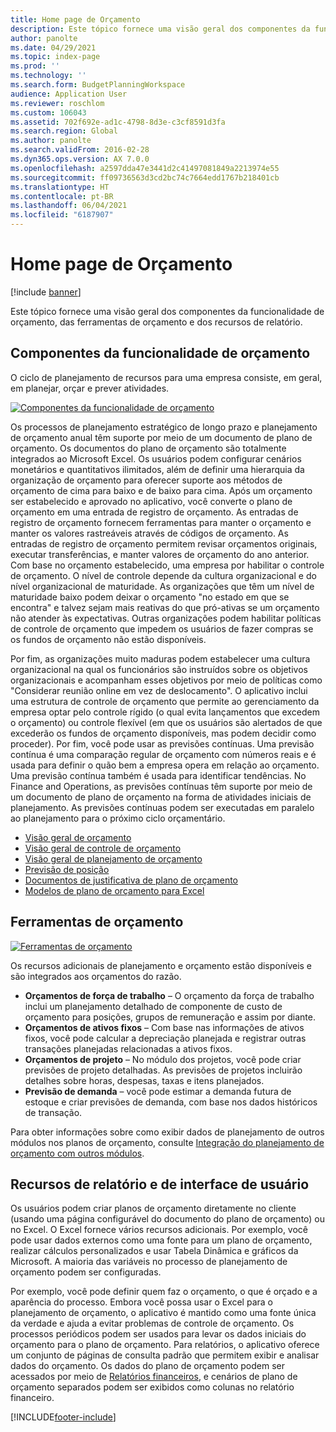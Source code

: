 ```yaml
---
title: Home page de Orçamento
description: Este tópico fornece uma visão geral dos componentes da funcionalidade de orçamento, das ferramentas de orçamento e dos recursos de relatório no Microsoft Dynamics 365 Finance.
author: panolte
ms.date: 04/29/2021
ms.topic: index-page
ms.prod: ''
ms.technology: ''
ms.search.form: BudgetPlanningWorkspace
audience: Application User
ms.reviewer: roschlom
ms.custom: 106043
ms.assetid: 702f692e-ad1c-4798-8d3e-c3cf8591d3fa
ms.search.region: Global
ms.author: panolte
ms.search.validFrom: 2016-02-28
ms.dyn365.ops.version: AX 7.0.0
ms.openlocfilehash: a2597dda47e3441d2c41497081849a2213974e55
ms.sourcegitcommit: ff09736563d3cd2bc74c7664edd1767b218401cb
ms.translationtype: HT
ms.contentlocale: pt-BR
ms.lasthandoff: 06/04/2021
ms.locfileid: "6187907"
---
```

# <a name="budgeting-home-page"></a>Home page de Orçamento

[!include [banner](../includes/banner.md)]

Este tópico fornece uma visão geral dos componentes da funcionalidade de orçamento, das ferramentas de orçamento e dos recursos de relatório. 

## <a name="components-of-budgeting-functionality"></a>Componentes da funcionalidade de orçamento

O ciclo de planejamento de recursos para uma empresa consiste, em geral, em planejar, orçar e prever atividades.

[![Componentes da funcionalidade de orçamento](./media/budgeting-functionality-components.jpg)](./media/budgeting-functionality-components.jpg)

Os processos de planejamento estratégico de longo prazo e planejamento de orçamento anual têm suporte por meio de um documento de plano de orçamento. Os documentos do plano de orçamento são totalmente integrados ao Microsoft Excel. Os usuários podem configurar cenários monetários e quantitativos ilimitados, além de definir uma hierarquia da organização de orçamento para oferecer suporte aos métodos de orçamento de cima para baixo e de baixo para cima. Após um orçamento ser estabelecido e aprovado no aplicativo, você converte o plano de orçamento em uma entrada de registro de orçamento. As entradas de registro de orçamento fornecem ferramentas para manter o orçamento e manter os valores rastreáveis através de códigos de orçamento. As entradas de registro de orçamento permitem revisar orçamentos originais, executar transferências, e manter valores de orçamento do ano anterior. Com base no orçamento estabelecido, uma empresa por habilitar o controle de orçamento. O nível de controle depende da cultura organizacional e do nível organizacional de maturidade. As organizações que têm um nível de maturidade baixo podem deixar o orçamento "no estado em que se encontra" e talvez sejam mais reativas do que pró-ativas se um orçamento não atender às expectativas. Outras organizações podem habilitar políticas de controle de orçamento que impedem os usuários de fazer compras se os fundos de orçamento não estão disponíveis.

Por fim, as organizações muito maduras podem estabelecer uma cultura organizacional na qual os funcionários são instruídos sobre os objetivos organizacionais e acompanham esses objetivos por meio de políticas como "Considerar reunião online em vez de deslocamento". O aplicativo inclui uma estrutura de controle de orçamento que permite ao gerenciamento da empresa optar pelo controle rígido (o qual evita lançamentos que excedem o orçamento) ou controle flexível (em que os usuários são alertados de que excederão os fundos de orçamento disponíveis, mas podem decidir como proceder). Por fim, você pode usar as previsões contínuas. Uma previsão contínua é uma comparação regular de orçamento com números reais e é usada para definir o quão bem a empresa opera em relação ao orçamento. Uma previsão contínua também é usada para identificar tendências. No Finance and Operations, as previsões contínuas têm suporte por meio de um documento de plano de orçamento na forma de atividades iniciais de planejamento. As previsões contínuas podem ser executadas em paralelo ao planejamento para o próximo ciclo orçamentário.

-   [Visão geral de orçamento](basic-budgeting-overview-configuration.md)
-   [Visão geral de controle de orçamento](budget-control-overview-configuration.md)
-   [Visão geral de planejamento de orçamento](budget-planning-overview-configuration.md)
-   [Previsão de posição](position-forecasting.md)
-   [Documentos de justificativa de plano de orçamento](budget-planning-justification-docs.md)
-   [Modelos de plano de orçamento para Excel](budget-planning-excel-templates.md)

## <a name="budgeting-tools"></a>Ferramentas de orçamento
[![Ferramentas de orçamento](./media/budgeting-tools.jpg)](./media/budgeting-tools.jpg) 

Os recursos adicionais de planejamento e orçamento estão disponíveis e são integrados aos orçamentos do razão.

-   **Orçamentos de força de trabalho** – O orçamento da força de trabalho inclui um planejamento detalhado de componente de custo de orçamento para posições, grupos de remuneração e assim por diante.
-   **Orçamentos de ativos fixos** – Com base nas informações de ativos fixos, você pode calcular a depreciação planejada e registrar outras transações planejadas relacionadas a ativos fixos.
-   **Orçamentos de projeto** – No módulo dos projetos, você pode criar previsões de projeto detalhadas. As previsões de projetos incluirão detalhes sobre horas, despesas, taxas e itens planejados.
-   **Previsão de demanda** – você pode estimar a demanda futura de estoque e criar previsões de demanda, com base nos dados históricos de transação.

Para obter informações sobre como exibir dados de planejamento de outros módulos nos planos de orçamento, consulte [Integração do planejamento de orçamento com outros módulos](budget-planning-integration-other-modules.md).

## <a name="user-interface-and-reporting-capabilities"></a>Recursos de relatório e de interface de usuário
Os usuários podem criar planos de orçamento diretamente no cliente (usando uma página configurável do documento do plano de orçamento) ou no Excel. O Excel fornece vários recursos adicionais. Por exemplo, você pode usar dados externos como uma fonte para um plano de orçamento, realizar cálculos personalizados e usar Tabela Dinâmica e gráficos da Microsoft. A maioria das variáveis no processo de planejamento de orçamento podem ser configuradas. 

Por exemplo, você pode definir quem faz o orçamento, o que é orçado e a aparência do processo. Embora você possa usar o Excel para o planejamento de orçamento, o aplicativo é mantido como uma fonte única da verdade e ajuda a evitar problemas de controle de orçamento. Os processos periódicos podem ser usados para levar os dados iniciais do orçamento para o plano de orçamento. Para relatórios, o aplicativo oferece um conjunto de páginas de consulta padrão que permitem exibir e analisar dados do orçamento. Os dados do plano de orçamento podem ser acessados por meio de [Relatórios financeiros](../general-ledger/financial-reporting-getting-started.md), e cenários de plano de orçamento separados podem ser exibidos como colunas no relatório financeiro.








[!INCLUDE[footer-include](../../includes/footer-banner.md)]
